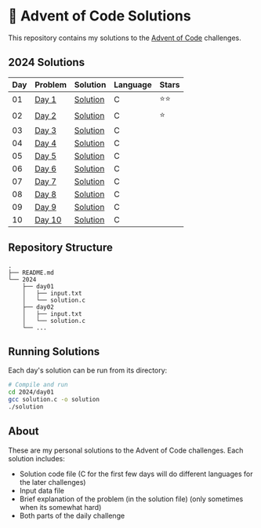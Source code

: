 # 🎄 Advent of Code Solutions

This repository contains my solutions to the [Advent of Code](https://adventofcode.com/) challenges.

## 2024 Solutions

| Day | Problem | Solution | Language | Stars |
|-----|---------|----------|----------|-------|
| 01 | [Day 1](https://adventofcode.com/2024/day/1) | [Solution](./2024/day01/solution.c) | C | ⭐⭐ |
| 02 | [Day 2](https://adventofcode.com/2024/day/2) | [Solution](./2024/day02/solution.c) | C | ⭐  |
| 03 | [Day 3](https://adventofcode.com/2024/day/3) | [Solution](./2024/day03/solution.c) | C |  |
| 04 | [Day 4](https://adventofcode.com/2024/day/4) | [Solution](./2024/day04/solution.c) | C |  |
| 05 | [Day 5](https://adventofcode.com/2024/day/5) | [Solution](./2024/day05/solution.c) | C |  |
| 06 | [Day 6](https://adventofcode.com/2024/day/6) | [Solution](./2024/day06/solution.c) | C |  |
| 07 | [Day 7](https://adventofcode.com/2024/day/7) | [Solution](./2024/day07/solution.c) | C |  |
| 08 | [Day 8](https://adventofcode.com/2024/day/8) | [Solution](./2024/day08/solution.c) | C |  |
| 09 | [Day 9](https://adventofcode.com/2024/day/9) | [Solution](./2024/day09/solution.c) | C |  |
| 10 | [Day 10](https://adventofcode.com/2024/day/10) | [Solution](./2024/day10/solution.c) | C |  |
<!-- Add more days as you complete them -->

## Repository Structure
```
.
├── README.md
└── 2024
    ├── day01
    │   ├── input.txt
    │   └── solution.c
    ├── day02
    │   ├── input.txt
    │   └── solution.c
    └── ...
```

## Running Solutions

Each day's solution can be run from its directory:

```bash
# Compile and run
cd 2024/day01
gcc solution.c -o solution
./solution
```

## About
These are my personal solutions to the Advent of Code challenges. Each solution includes:
- Solution code file (C for the first few days will do different languages for the later challenges)
- Input data file
- Brief explanation of the problem (in the solution file) (only sometimes when its somewhat hard) 
- Both parts of the daily challenge
